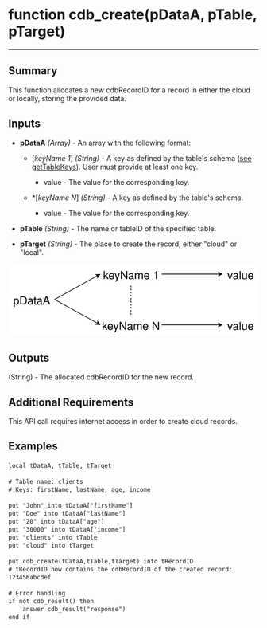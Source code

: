 # function cdb_create(pDataA, pTable, pTarget)
---
## Summary
This function allocates a new cdbRecordID for a record in either the cloud or locally, storing the provided data.

## Inputs
* **pDataA** *(Array)* - An array with the following format:
	* [*keyName 1*] *(String)* - A key as defined by the table's schema ([see getTableKeys](./GetTableKeys.md)). User must provide at least one key.
		* value - The value for the corresponding key.

    * \*[*keyName N*] *(String)* - A key as defined by the table's schema.
    	* value - The value for the corresponding key.

* **pTable** *(String)* - The name or tableID of the specified table.

* **pTarget** *(String)* - The place to create the record, either "cloud" or "local".

![Create input diagram](images/CreateInput.svg)

## Outputs
(String) - The allocated cdbRecordID for the new record.

## Additional Requirements
This API call requires internet access in order to create cloud records.

## Examples
```
local tDataA, tTable, tTarget

# Table name: clients
# Keys: firstName, lastName, age, income

put "John" into tDataA["firstName"]
put "Doe" into tDataA["lastName"]
put "20" into tDataA["age"]
put "30000" into tDataA["income"]
put "clients" into tTable
put "cloud" into tTarget

put cdb_create(tDataA,tTable,tTarget) into tRecordID
# tRecordID now contains the cdbRecordID of the created record: 123456abcdef

# Error handling
if not cdb_result() then
	answer cdb_result("response")
end if
```
